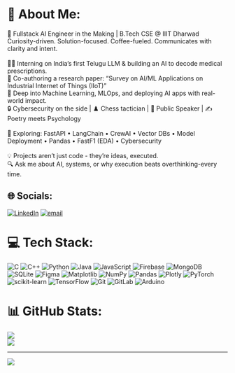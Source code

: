 # 💫 About Me:
🚀 Fullstack AI Engineer in the Making | B.Tech CSE @ IIIT Dharwad<br>Curiosity-driven. Solution-focused. Coffee-fueled. Communicates with clarity and intent.<br><br>👨‍💻 Interning on India’s first Telugu LLM & building an AI to decode medical prescriptions.<br>📄 Co-authoring a research paper: “Survey on AI/ML Applications on Industrial Internet of Things (IIoT)”<br>🧠 Deep into Machine Learning, MLOps, and deploying AI apps with real-world impact.<br>🔒 Cybersecurity on the side | ♟️ Chess tactician | 🎤 Public Speaker | ✍️ Poetry meets Psychology<br><br>🧪 Exploring: FastAPI • LangChain • CrewAI • Vector DBs • Model Deployment • Pandas • FastF1 (EDA) • Cybersecurity<br><br>💡 Projects aren’t just code - they’re ideas, executed.<br>🔍 Ask me about AI, systems, or why execution beats overthinking-every time.


## 🌐 Socials:
[![LinkedIn](https://img.shields.io/badge/LinkedIn-%230077B5.svg?logo=linkedin&logoColor=white)](https://linkedin.com/in/https://www.linkedin.com/in/hammad-malik-/) [![email](https://img.shields.io/badge/Email-D14836?logo=gmail&logoColor=white)](mailto:drhammadmalik2020@gmail.com) 

# 💻 Tech Stack:
![C](https://img.shields.io/badge/c-%2300599C.svg?style=for-the-badge&logo=c&logoColor=white) ![C++](https://img.shields.io/badge/c++-%2300599C.svg?style=for-the-badge&logo=c%2B%2B&logoColor=white) ![Python](https://img.shields.io/badge/python-3670A0?style=for-the-badge&logo=python&logoColor=ffdd54) ![Java](https://img.shields.io/badge/java-%23ED8B00.svg?style=for-the-badge&logo=openjdk&logoColor=white) ![JavaScript](https://img.shields.io/badge/javascript-%23323330.svg?style=for-the-badge&logo=javascript&logoColor=%23F7DF1E) ![Firebase](https://img.shields.io/badge/firebase-a08021?style=for-the-badge&logo=firebase&logoColor=ffcd34) ![MongoDB](https://img.shields.io/badge/MongoDB-%234ea94b.svg?style=for-the-badge&logo=mongodb&logoColor=white) ![SQLite](https://img.shields.io/badge/sqlite-%2307405e.svg?style=for-the-badge&logo=sqlite&logoColor=white) ![Figma](https://img.shields.io/badge/figma-%23F24E1E.svg?style=for-the-badge&logo=figma&logoColor=white) ![Matplotlib](https://img.shields.io/badge/Matplotlib-%23ffffff.svg?style=for-the-badge&logo=Matplotlib&logoColor=black) ![NumPy](https://img.shields.io/badge/numpy-%23013243.svg?style=for-the-badge&logo=numpy&logoColor=white) ![Pandas](https://img.shields.io/badge/pandas-%23150458.svg?style=for-the-badge&logo=pandas&logoColor=white) ![Plotly](https://img.shields.io/badge/Plotly-%233F4F75.svg?style=for-the-badge&logo=plotly&logoColor=white) ![PyTorch](https://img.shields.io/badge/PyTorch-%23EE4C2C.svg?style=for-the-badge&logo=PyTorch&logoColor=white) ![scikit-learn](https://img.shields.io/badge/scikit--learn-%23F7931E.svg?style=for-the-badge&logo=scikit-learn&logoColor=white) ![TensorFlow](https://img.shields.io/badge/TensorFlow-%23FF6F00.svg?style=for-the-badge&logo=TensorFlow&logoColor=white) ![Git](https://img.shields.io/badge/git-%23F05033.svg?style=for-the-badge&logo=git&logoColor=white) ![GitLab](https://img.shields.io/badge/gitlab-%23181717.svg?style=for-the-badge&logo=gitlab&logoColor=white) ![Arduino](https://img.shields.io/badge/-Arduino-00979D?style=for-the-badge&logo=Arduino&logoColor=white)
# 📊 GitHub Stats:
![](https://nirzak-streak-stats.vercel.app/?user=hammadmalik17&theme=dark&hide_border=false)<br/>
![](https://github-readme-stats.vercel.app/api/top-langs/?username=hammadmalik17&theme=dark&hide_border=false&include_all_commits=false&count_private=false&layout=compact)

---
[![](https://visitcount.itsvg.in/api?id=hammadmalik17&icon=0&color=0)](https://visitcount.itsvg.in)

<!-- Proudly created with GPRM ( https://gprm.itsvg.in ) -->
